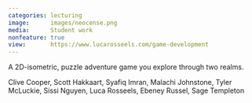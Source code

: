 ```yaml
---
categories: lecturing
image:      images/neocense.png
media:      Student work
nonfeature: true
view:       https://www.lucarosseels.com/game-development
---
```

A 2D-isometric, puzzle adventure game you explore through two realms.

Clive Cooper, Scott Hakkaart, Syafiq Imran, Malachi Johnstone, Tyler McLuckie, Sissi Nguyen, Luca Rosseels, Ebeney Russel, Sage Templeton







